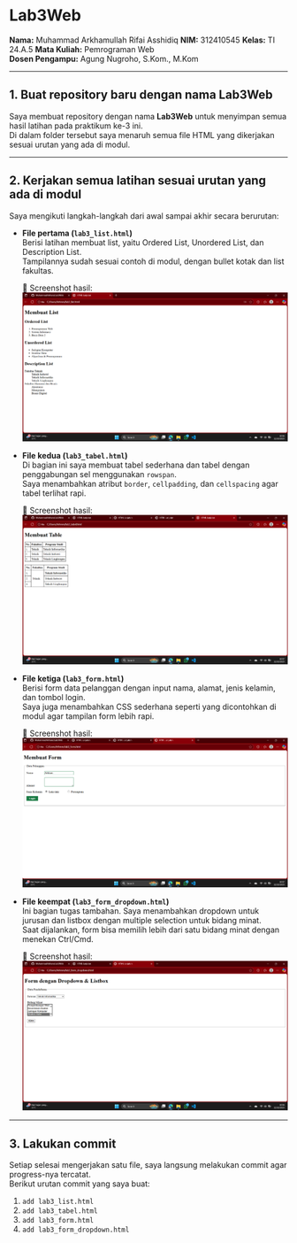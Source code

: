 # Lab3Web


**Nama:** Muhammad Arkhamullah Rifai Asshidiq
**NIM:** 312410545
**Kelas:** TI 24.A.5
**Mata Kuliah:** Pemrograman Web  
**Dosen Pengampu:** Agung Nugroho, S.Kom., M.Kom  


---

## 1. Buat repository baru dengan nama **Lab3Web**
Saya membuat repository dengan nama **Lab3Web** untuk menyimpan semua hasil latihan pada praktikum ke-3 ini.  
Di dalam folder tersebut saya menaruh semua file HTML yang dikerjakan sesuai urutan yang ada di modul.

---

## 2. Kerjakan semua latihan sesuai urutan yang ada di modul
Saya mengikuti langkah-langkah dari awal sampai akhir secara berurutan:

- **File pertama (`lab3_list.html`)**  
  Berisi latihan membuat list, yaitu Ordered List, Unordered List, dan Description List.  
  Tampilannya sudah sesuai contoh di modul, dengan bullet kotak dan list fakultas.

  📸 Screenshot hasil:  
  ![lab3_list](https://github.com/MuhammadArkham/Lab3Web/blob/main/Screenshot%202025-10-12%20105646.png?raw=true)

- **File kedua (`lab3_tabel.html`)**  
  Di bagian ini saya membuat tabel sederhana dan tabel dengan penggabungan sel menggunakan `rowspan`.  
  Saya menambahkan atribut `border`, `cellpadding`, dan `cellspacing` agar tabel terlihat rapi.

  📸 Screenshot hasil:  
  ![lab3_tabel](https://github.com/MuhammadArkham/Lab3Web/blob/main/Screenshot%202025-10-12%20105727.png?raw=true)

- **File ketiga (`lab3_form.html`)**  
  Berisi form data pelanggan dengan input nama, alamat, jenis kelamin, dan tombol login.  
  Saya juga menambahkan CSS sederhana seperti yang dicontohkan di modul agar tampilan form lebih rapi.

  📸 Screenshot hasil:  
  ![lab3_form](https://github.com/MuhammadArkham/Lab3Web/blob/main/Screenshot%202025-10-12%20105715.png?raw=true)

- **File keempat (`lab3_form_dropdown.html`)**  
  Ini bagian tugas tambahan. Saya menambahkan dropdown untuk jurusan dan listbox dengan multiple selection untuk bidang minat.  
  Saat dijalankan, form bisa memilih lebih dari satu bidang minat dengan menekan Ctrl/Cmd.

  📸 Screenshot hasil:  
  ![lab3_form_dropdown](https://github.com/MuhammadArkham/Lab3Web/blob/main/Screenshot%202025-10-12%20105700.png?raw=true)

---

## 3. Lakukan commit 
Setiap selesai mengerjakan satu file, saya langsung melakukan commit agar progress-nya tercatat.  
Berikut urutan commit yang saya buat:
1. `add lab3_list.html`
2. `add lab3_tabel.html`
3. `add lab3_form.html`
4. `add lab3_form_dropdown.html`



